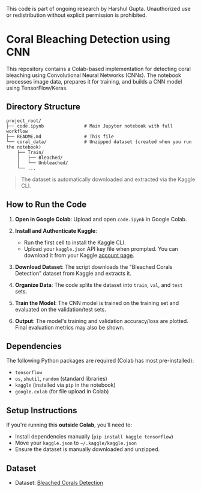 This code is part of ongoing research by Harshul Gupta. Unauthorized use or redistribution without explicit permission is prohibited.

# Coral Bleaching Detection using CNN

This repository contains a Colab-based implementation for detecting coral bleaching using Convolutional Neural Networks (CNNs). The notebook processes image data, prepares it for training, and builds a CNN model using TensorFlow/Keras.

## Directory Structure

```
project_root/
├── code.ipynb               # Main Jupyter notebook with full workflow
├── README.md                # This file
└── coral_data/              # Unzipped dataset (created when you run the notebook)
    ├── Train/
    │   ├── Bleached/
    │   └── Unbleached/
    └── ...
```

> The dataset is automatically downloaded and extracted via the Kaggle CLI.

## How to Run the Code

1. **Open in Google Colab**:
   Upload and open `code.ipynb` in Google Colab.

2. **Install and Authenticate Kaggle**:
   - Run the first cell to install the Kaggle CLI.
   - Upload your `kaggle.json` API key file when prompted. You can download it from your Kaggle [account page](https://www.kaggle.com/account).

3. **Download Dataset**:
   The script downloads the "Bleached Corals Detection" dataset from Kaggle and extracts it.

4. **Organize Data**:
   The code splits the dataset into `train`, `val`, and `test` sets.

5. **Train the Model**:
   The CNN model is trained on the training set and evaluated on the validation/test sets.

6. **Output**:
   The model's training and validation accuracy/loss are plotted. Final evaluation metrics may also be shown.

## Dependencies

The following Python packages are required (Colab has most pre-installed):

- `tensorflow`
- `os`, `shutil`, `random` (standard libraries)
- `kaggle` (installed via `pip` in the notebook)
- `google.colab` (for file upload in Colab)

## Setup Instructions

If you're running this **outside Colab**, you’ll need to:
- Install dependencies manually (`pip install kaggle tensorflow`)
- Move your `kaggle.json` to `~/.kaggle/kaggle.json`
- Ensure the dataset is manually downloaded and unzipped.

## Dataset

- Dataset: [Bleached Corals Detection](https://www.kaggle.com/datasets/sonainjamil/bleached-corals-detection)

